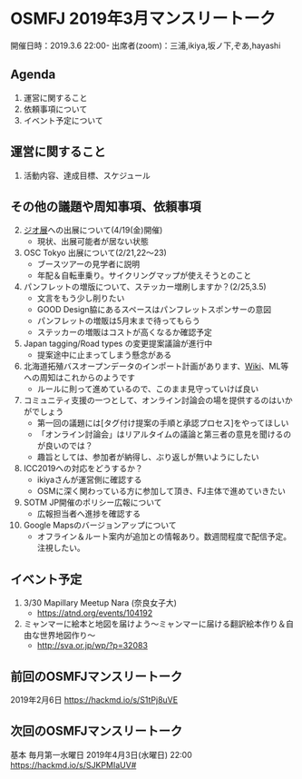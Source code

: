 # OSMFJ 2019年3月マンスリートーク
開催日時：2019.3.6 22:00-
出席者(zoom)：三浦,ikiya,坂ノ下,ぞあ,hayashi

## Agenda
1. 運営に関すること
3. 依頼事項について
4. イベント予定について

## 運営に関すること
1. 活動内容、達成目標、スケジュール

## その他の議題や周知事項、依頼事項
2. [ジオ展](https://www.geoten.org/)への出展について(4/19(金)開催)
    - 現状、出展可能者が居ない状態
3. OSC Tokyo 出展について(2/21,22～23)
    - ブースツアーの見学者に説明
    - 年配＆自転車乗り。サイクリングマップが使えそうとのこと
4. パンフレットの増版について、ステッカー増刷しますか？(2/25,3.5)
    - 文言をもう少し削りたい
    - GOOD Design脇にあるスペースはパンフレットスポンサーの意図
    - パンフレットの増販は5月末まで待ってもらう
    - ステッカーの増販はコストが高くなるか確認予定
6. Japan tagging/Road types の変更提案議論が進行中
    - 提案途中に止まってしまう懸念がある
7. 北海道拓殖バスオープンデータのインポート計画があります、[Wiki](https://wiki.openstreetmap.org/wiki/Import/Catalogue/Takubus)、ML等への周知はこれからのようです
    - ルールに則って進めているので、このまま見守っていけば良い
8. コミュニティ支援の一つとして、オンライン討論会の場を提供するのはいかがでしょう
    - 第一回の議題には[タグ付け提案の手順と承認プロセス]をやってほしい
    - 「オンライン討論会」はリアルタイムの議論と第三者の意見を聞けるのが良いのでは？
    - 趣旨としては、参加者が納得し、ぶり返しが無いようにしたい
9. ICC2019への対応をどうするか？
    - ikiyaさんが運営側に確認する
    - OSMに深く関わっている方に参加して頂き、FJ主体で進めていきたい
10. SOTM JP開催のポリシー広報について
    - 広報担当者へ進捗を確認する
11. Google Mapsのバージョンアップについて
    - オフライン＆ルート案内が追加との情報あり。数週間程度で配信予定。注視したい。

## イベント予定
1. 3/30 Mapillary Meetup Nara (奈良女子大)
    - https://atnd.org/events/104192
2. ミャンマーに絵本と地図を届けよう～ミャンマーに届ける翻訳絵本作り＆自由な世界地図作り～
    - http://sva.or.jp/wp/?p=32083

## 前回のOSMFJマンスリートーク
2019年2月6日 https://hackmd.io/s/S1tPj8uVE

## 次回のOSMFJマンスリートーク
基本 毎月第一水曜日
2019年4月3日(水曜日) 22:00
https://hackmd.io/s/SJKPMIaUV#

